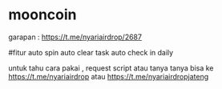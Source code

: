 # mooncoin

garapan :
https://t.me/nyariairdrop/2687

#fitur
auto spin
auto clear task
auto check in daily

untuk tahu cara pakai , request script
atau tanya tanya bisa 
ke https://t.me/nyariairdrop atau https://t.me/nyariairdropjateng

